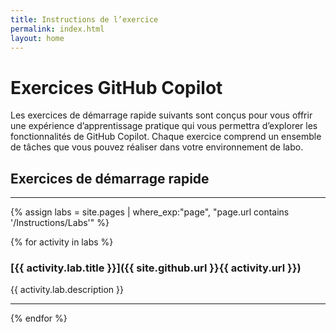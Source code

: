 ```yaml
---
title: Instructions de l’exercice
permalink: index.html
layout: home
---
```


# Exercices GitHub Copilot

Les exercices de démarrage rapide suivants sont conçus pour vous offrir une expérience d’apprentissage pratique qui vous permettra d’explorer les fonctionnalités de GitHub Copilot. Chaque exercice comprend un ensemble de tâches que vous pouvez réaliser dans votre environnement de labo.

## Exercices de démarrage rapide
<hr>

{% assign labs = site.pages | where_exp:"page", "page.url contains '/Instructions/Labs'" %}

{% for activity in labs  %}

### [{{ activity.lab.title }}]({{ site.github.url }}{{ activity.url }})
{{ activity.lab.description }}
<hr>
{% endfor %}
